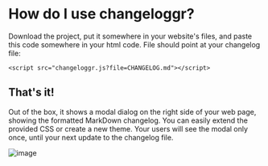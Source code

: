 # How do I use changeloggr?

Download the project, put it somewhere in your website's files, and paste this code somewhere in your html code. File should point at your changelog file:

`<script src="changeloggr.js?file=CHANGELOG.md"></script>`

## That's it!

Out of the box, it shows a modal dialog on the right side of your web page, showing the formatted MarkDown changelog. You can easily extend the provided CSS or create a new theme.
Your users will see the modal only once, until your next update to the changelog file.

![image](https://github.com/user-attachments/assets/7dc0efd0-37e2-481d-a824-71834caeac99)
